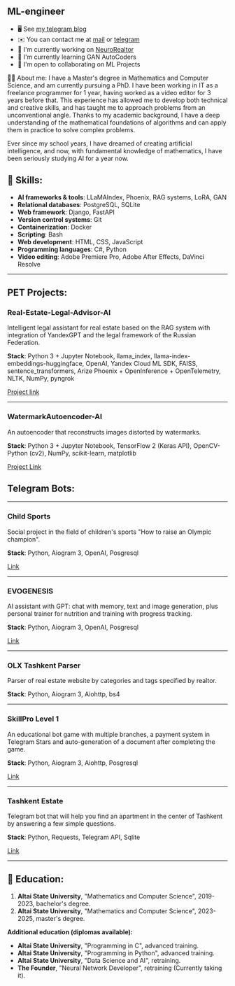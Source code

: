 ML-engineer
-----------

* 🖥️  See [my telegram blog](http://t.me/SC1DR)
* ✉️  You can contact me at [mail](mailto:sc1dr.official@gmail.com) or [telegram](https://t.me/Xiandr_offc)
* 🚀  I'm currently working on [NeuroRealtor](http://https://t.me/neurorealtor_ai_bot)
* 🧠  I'm currently learning GAN AutoCoders
* 🤝  I'm open to collaborating on ML Projects

🧑‍💻 About me:
I have a Master's degree in Mathematics and Computer Science, and am currently pursuing a PhD. I have been working in IT as a freelance programmer for 1 year, having worked as a video editor for 3 years before that. This experience has allowed me to develop both technical and creative skills, and has taught me to approach problems from an unconventional angle. Thanks to my academic background, I have a deep understanding of the mathematical foundations of algorithms and can apply them in practice to solve complex problems.

Ever since my school years, I have dreamed of creating artificial intelligence, and now, with fundamental knowledge of mathematics, I have been seriously studying AI for a year now.

## 🔧 Skills:
- **AI frameworks & tools**: LLaMAIndex, Phoenix, RAG systems, LoRA, GAN
- **Relational databases**: PostgreSQL, SQLite
- **Web framework**: Django, FastAPI
- **Version control systems**: Git
- **Containerization**: Docker
- **Scripting**: Bash
- **Web development**: HTML, CSS, JavaScript
- **Programming languages**: C#, Python
- **Video editing**: Adobe Premiere Pro, Adobe After Effects, DaVinci Resolve

-----------

## PET Projects:
### **Real-Estate-Legal-Advisor-AI** 

Intelligent legal assistant for real estate based on the RAG system with integration of YandexGPT and the legal framework of the Russian Federation.

**Stack**: Python 3 + Jupyter Notebook, llama_index, llama-index-embeddings-huggingface, OpenAI, Yandex Cloud ML SDK, FAISS, sentence_transformers, Arize Phoenix + OpenInference + OpenTelemetry, NLTK, NumPy, pyngrok

[Project link](https://github.com/SC1DR-OFFICIAL/Real-Estate-Legal-Advisor-AI)

-----------

### **WatermarkAutoencoder-AI**

An autoencoder that reconstructs images distorted by watermarks.

**Stack**: Python 3 + Jupyter Notebook, TensorFlow 2 (Keras API), OpenCV-Python (cv2), NumPy, scikit-learn, matplotlib 

[Project Link](https://github.com/SC1DR-OFFICIAL/WatermarkAutoencoder-AI)

## Telegram Bots:
-----------

### **Child Sports**

Social project in the field of children's sports "How to raise an Olympic champion".

**Stack**: Python, Aiogram 3, OpenAI, Posgresql

[Link](https://t.me/ChildSportBot)

-----------

### **EVOGENESIS** 

AI assistant with GPT: chat with memory, text and image generation, plus personal trainer for nutrition and training with progress tracking.

**Stack**: Python, Aiogram 3, OpenAI, Posgresql

[Link](https://t.me/evogenesis_bot)

-----------
    
### **OLX Tashkent Parser**

Parser of real estate website by categories and tags specified by realtor.

**Stack**: Python, Aiogram 3, Aiohttp, bs4

-----------

### **SkillPro Level 1**

An educational bot game with multiple branches, a payment system in Telegram Stars and auto-generation of a document after completing the game. 

**Stack**: Python, Aiogram 3, Aiohttp, Posgresql 

[Link](https://t.me/skillpro_level1_bot)

-----------

### **Tashkent Estate**

Telegram bot that will help you find an apartment in the center of Tashkent by answering a few simple questions. 

**Stack**: Python, Requests, Telegram API, Sqlite 

[Link](https://t.me/Tashkent_estate_bot)

-----------

## 📖 Education:
1. **Altai State University**, "Mathematics and Computer Science", 2019-2023, bachelor's degree.
2. **Altai State University**, "Mathematics and Computer Science", 2023-2025, master's degree.

**Additional education (diplomas available):**
- **Altai State University**, "Programming in C", advanced training.
- **Altai State University**, "Programming in Python", advanced training.
- **Altai State University**, "Data Science and AI", retraining.
- **The Founder**, "Neural Network Developer", retraining (Currently taking it).
